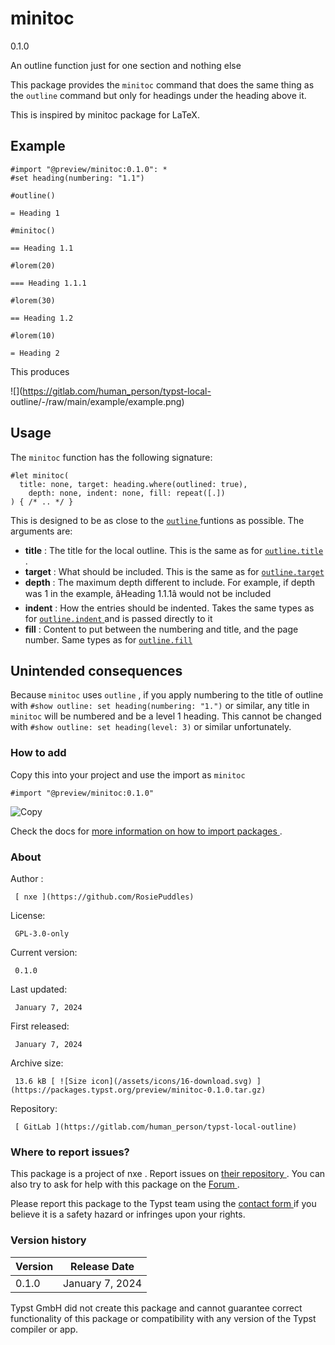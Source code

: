 #  minitoc

0.1.0

An outline function just for one section and nothing else

This package provides the ` minitoc ` command that does the same thing as the
` outline ` command but only for headings under the heading above it.

This is inspired by minitoc package for LaTeX.

##  Example

    
    
    #import "@preview/minitoc:0.1.0": *
    #set heading(numbering: "1.1")
    
    #outline()
    
    = Heading 1
    
    #minitoc()
    
    == Heading 1.1
    
    #lorem(20)
    
    === Heading 1.1.1
    
    #lorem(30)
    
    == Heading 1.2
    
    #lorem(10)
    
    = Heading 2
    
    

This produces

![](https://gitlab.com/human_person/typst-local-
outline/-/raw/main/example/example.png)

##  Usage

The ` minitoc ` function has the following signature:

    
    
    #let minitoc(
      title: none, target: heading.where(outlined: true),
    	depth: none, indent: none, fill: repeat([.])
    ) { /* .. */ }
    

This is designed to be as close to the [ ` outline `
](https://typst.app/docs/reference/meta/outline/) funtions as possible. The
arguments are:

  * **title** : The title for the local outline. This is the same as for [ ` outline.title ` ](https://typst.app/docs/reference/meta/outline/#parameters-title) . 
  * **target** : What should be included. This is the same as for [ ` outline.target ` ](https://typst.app/docs/reference/meta/outline/#parameters-target)
  * **depth** : The maximum depth different to include. For example, if depth was 1 in the example, âHeading 1.1.1â would not be included 
  * **indent** : How the entries should be indented. Takes the same types as for [ ` outline.indent ` ](https://typst.app/docs/reference/meta/outline/#parameters-indent) and is passed directly to it 
  * **fill** : Content to put between the numbering and title, and the page number. Same types as for [ ` outline.fill ` ](https://typst.app/docs/reference/meta/outline/#parameters-fill)

##  Unintended consequences

Because ` minitoc ` uses ` outline ` , if you apply numbering to the title of
outline with ` #show outline: set heading(numbering: "1.") ` or similar, any
title in ` minitoc ` will be numbered and be a level 1 heading. This cannot be
changed with ` #show outline: set heading(level: 3) ` or similar
unfortunately.

###  How to add

Copy this into your project and use the import as  ` minitoc `

    
    
    #import "@preview/minitoc:0.1.0"

![Copy](/assets/icons/16-copy.svg)

Check the docs for  [ more information on how to import packages
](https://typst.app/docs/reference/scripting/#packages) .

###  About

Author  :

     [ nxe ](https://github.com/RosiePuddles)
License:

     GPL-3.0-only 
Current version:

     0.1.0 
Last updated:

     January 7, 2024 
First released:

     January 7, 2024 
Archive size:

     13.6 kB [ ![Size icon](/assets/icons/16-download.svg) ](https://packages.typst.org/preview/minitoc-0.1.0.tar.gz)
Repository:

     [ GitLab ](https://gitlab.com/human_person/typst-local-outline)

###  Where to report issues?

This  package  is a project of  nxe  .  Report issues on  [ their repository
](https://gitlab.com/human_person/typst-local-outline) .  You can also try to
ask for help with this  package  on the  [ Forum ](https://forum.typst.app) .

Please report this  package  to the Typst team using the  [ contact form
](https://typst.app/contact) if you believe it is a safety hazard or infringes
upon your rights.

###  Version history

Version  |  Release Date   
---|---  
0.1.0  |  January 7, 2024   
  
Typst GmbH did not create this  package  and cannot guarantee correct
functionality of this  package  or compatibility with any version of the Typst
compiler or app.

